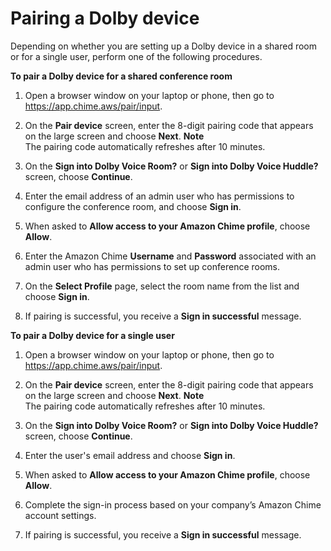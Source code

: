 # Pairing a Dolby device<a name="pair-device"></a>

Depending on whether you are setting up a Dolby device in a shared room or for a single user, perform one of the following procedures\.

**To pair a Dolby device for a shared conference room**

1. Open a browser window on your laptop or phone, then go to [https://app\.chime\.aws/pair/input](https://app.chime.aws/pair/input)\.

1. On the **Pair device** screen, enter the 8\-digit pairing code that appears on the large screen and choose **Next**\.
**Note**  
The pairing code automatically refreshes after 10 minutes\. 

1. On the **Sign into Dolby Voice Room?** or **Sign into Dolby Voice Huddle?** screen, choose **Continue**\.

1. Enter the email address of an admin user who has permissions to configure the conference room, and choose **Sign in**\. 

1. When asked to **Allow access to your Amazon Chime profile**, choose **Allow**\.

1. Enter the Amazon Chime **Username** and **Password** associated with an admin user who has permissions to set up conference rooms\.

1. On the **Select Profile** page, select the room name from the list and choose **Sign in**\.

1. If pairing is successful, you receive a **Sign in successful** message\.

**To pair a Dolby device for a single user**

1. Open a browser window on your laptop or phone, then go to [https://app\.chime\.aws/pair/input](https://app.chime.aws/pair/input)\.

1. On the **Pair device** screen, enter the 8\-digit pairing code that appears on the large screen and choose **Next**\.
**Note**  
The pairing code automatically refreshes after 10 minutes\. 

1. On the **Sign into Dolby Voice Room?** or **Sign into Dolby Voice Huddle?** screen, choose **Continue**\.

1. Enter the user's email address and choose **Sign in**\. 

1. When asked to **Allow access to your Amazon Chime profile**, choose **Allow**\.

1. Complete the sign\-in process based on your company’s Amazon Chime account settings\.

1. If pairing is successful, you receive a **Sign in successful** message\.